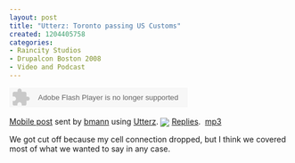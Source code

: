 ```yaml
--- 
layout: post
title: "Utterz: Toronto passing US Customs"
created: 1204405758
categories: 
- Raincity Studios
- Drupalcon Boston 2008
- Video and Podcast
---
```

<div class="utterz-entry"><object width="320" height="35"><param name="movie" value="http://www.utterz.com/fp/slimline.swf?" /><param name="flashvars" value="utt_id=NTA0MDQ2NQ&amp;autoplay=0&amp;wu=NDk1OTIwNQ" /><param name="wmode" value="transparent" /><embed src="http://www.utterz.com/fp/slimline.swf?" flashvars="utt_id=NTA0MDQ2NQ&amp;autoplay=0&amp;wu=NDk1OTIwNQ" width="320" height="35" wmode="transparent" type="application/x-shockwave-flash" /></object><br/><br/><a target="_new" href="http://www.utterz.com/~u-NTA0MDQ2NQ/utt.php">Mobile post</a> sent by <a target="_new" href="http://www.utterz.com/~h-bmann/list.php">bmann</a> using <a target="_new" href="http://www.utterz.com">Utterz</a>.&nbsp;<a target="_new" href="http://www.utterz.com/~u-NTA0MDQ2NQ/utt.php"><img border="0" style="vertical-align: middle; border: none; padding: 0px;" src="http://www.utterz.com/~u-NTA0MDQ2NQ/reply_count.php" /></a>&nbsp;<a target="_new" href="http://www.utterz.com/~u-NTA0MDQ2NQ/utt.php">Replies</a>.&nbsp;&nbsp;<a href="http://www.utterz.com/utts/11/11a798c518c87f7ea1f1f4b855954883.mp3">mp3</a></div>

<p>We got cut off because my cell connection dropped, but I think we covered most of what we wanted to say in any case.</p>
